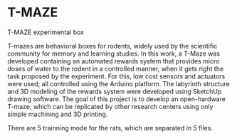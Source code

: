 # T-MAZE
T-MAZE experimental box

T-mazes are behavioral boxes for rodents, widely used by the scientific community for memory and learning studies. 
In this work, a T-Maze was developed containing an automated rewards system that provides micro doses of water to 
the rodent in a controlled manner, when it gets right the task proposed by the experiment. For this, low cost sensors
and actuators were used; all controlled using the Arduino platform. The labyrinth structure and 3D modeling of the
rewards system were developed using SketchUp drawing software. The goal of this project is to develop an open-hardware 
T-maze, which can be replicated by other research centers using only simple machining and 3D printing.

There are 5 trainning mode for the rats, which are separated in 5 files.

